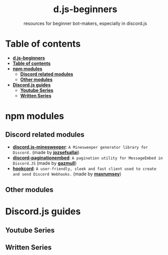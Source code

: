 <div align="center">

# d.js-beginners

resources for beginner bot-makers, especially in discord.js

</div>

# Table of contents

<b>

- [d.js-beginners](#djs-beginners)
- [Table of contents](#table-of-contents)
- [npm modules](#npm-modules)
  - [Discord related modules](#discord-related-modules)
  - [Other modules](#other-modules)
- [Discord.js guides](#discordjs-guides)
  - [Youtube Series](#youtube-series)
  - [Written Series](#written-series)

</b>

# npm modules

## Discord related modules

- [**discord.js-minesweeper**](https://www.npmjs.com/package/discord.js-minesweeper): `A Minesweeper generator library for Discord.` (made by [**jozsefsallai**](https://github.com/jozsefsallai))
- [**discord-paginationembed**](https://www.npmjs.com/package/discord-paginationembed): `A pagination utility for MessageEmbed in Discord.JS` (made by [**gazmull**](https://github.com/gazmull))
- [**hookcord**](https://www.npmjs.com/package/hookcord): `A user-friendly, sleek and fast client used to create and send Discord Webhooks.` (made by [**maxrumsey**](https://github.com/maxrumsey))

## Other modules

# Discord.js guides

## Youtube Series

## Written Series
